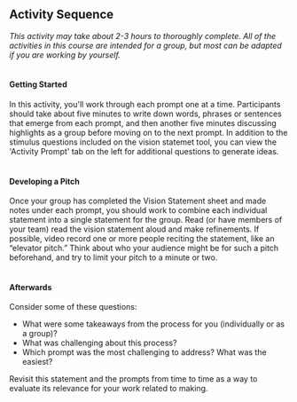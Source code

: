 ## Activity Sequence
*This activity may take about 2-3 hours to thoroughly complete. All of the activities in this course are intended for a group, but most can be adapted if you are working by yourself.*
<br/><br/>
#### Getting Started
In this activity, you'll work through each prompt one at a time. Participants should take about five minutes to write down words, phrases or sentences that emerge from each prompt, and then another five minutes discussing highlights as a group before moving on to the next prompt. In addition to the stimulus questions included on the vision statemet tool, you can view the 'Activity Prompt' tab on the left for additional questions to generate ideas.
<br/><br/>
#### Developing a Pitch
Once your group has completed the Vision Statement sheet and made notes under each prompt, you should work to combine each individual statement into a single statement for the group. Read (or have members of your team) read the vision statement aloud and make refinements. If possible, video record one or more people reciting the statement, like an “elevator pitch.” Think about who your audience might be for such a pitch beforehand, and try to limit your pitch to a minute or two. 
<br/><br/>
#### Afterwards
Consider some of these questions:
  * What were some takeaways from the process for you (individually or as a group)?
  * What was challenging about this process?
  * Which prompt was the most challenging to address? What was the easiest?

Revisit this statement and the prompts from time to time as a way to evaluate its relevance for your work related to making.
